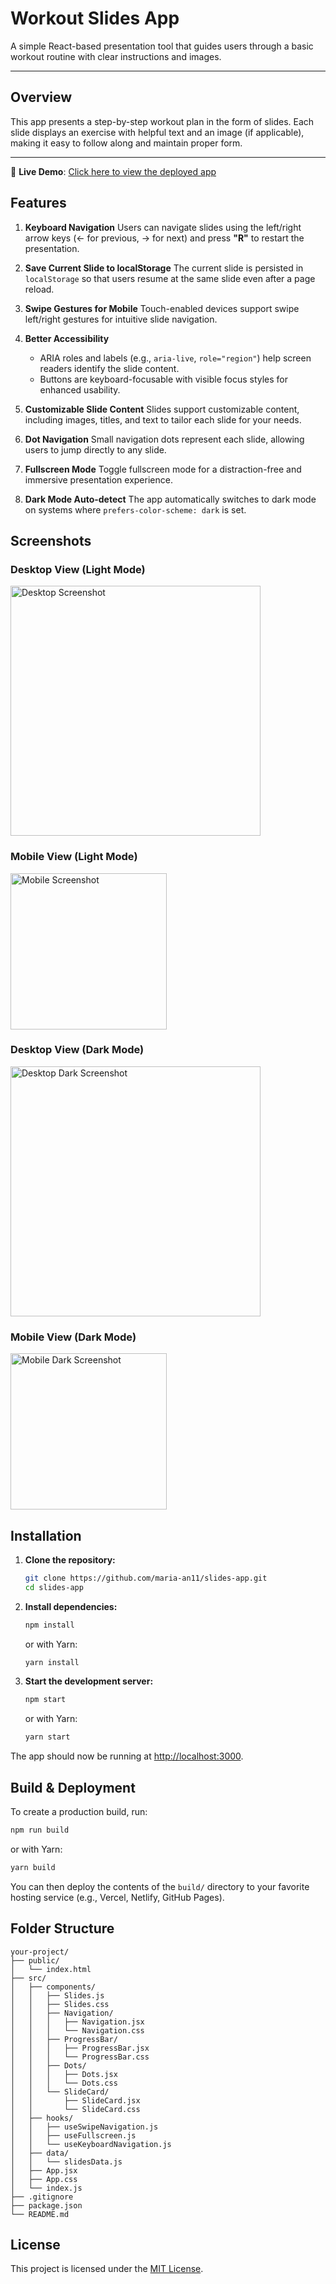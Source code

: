 # Workout Slides App

A simple React-based presentation tool that guides users through a basic workout routine with clear instructions and images.

---

## Overview

This app presents a step-by-step workout plan in the form of slides. Each slide displays an exercise with helpful text and an image (if applicable), making it easy to follow along and maintain proper form.

---

🔗 **Live Demo**:
[Click here to view the deployed app](https://workout-slides-app.vercel.app/)

## Features

1. **Keyboard Navigation**
   Users can navigate slides using the left/right arrow keys (← for previous, → for next) and press **"R"** to restart the presentation.

2. **Save Current Slide to localStorage**
   The current slide is persisted in `localStorage` so that users resume at the same slide even after a page reload.

3. **Swipe Gestures for Mobile**
   Touch-enabled devices support swipe left/right gestures for intuitive slide navigation.

4. **Better Accessibility**

   - ARIA roles and labels (e.g., `aria-live`, `role="region"`) help screen readers identify the slide content.
   - Buttons are keyboard-focusable with visible focus styles for enhanced usability.

5. **Customizable Slide Content**
   Slides support customizable content, including images, titles, and text to tailor each slide for your needs.

6. **Dot Navigation**
   Small navigation dots represent each slide, allowing users to jump directly to any slide.

7. **Fullscreen Mode**
   Toggle fullscreen mode for a distraction-free and immersive presentation experience.

8. **Dark Mode Auto-detect**
   The app automatically switches to dark mode on systems where `prefers-color-scheme: dark` is set.

## Screenshots

### Desktop View (Light Mode)

<img src="screenshots/desktop.png" alt="Desktop Screenshot" width="400" />

### Mobile View (Light Mode)

<img src="screenshots/mobile.png" alt="Mobile Screenshot" width="250" />

### Desktop View (Dark Mode)

<img src="screenshots/desktop-dark.png" alt="Desktop Dark Screenshot" width="400" />

### Mobile View (Dark Mode)

<img src="screenshots/mobile-dark.png" alt="Mobile Dark Screenshot" width="250" />

## Installation

1. **Clone the repository:**

   ```bash
   git clone https://github.com/maria-an11/slides-app.git
   cd slides-app
   ```

2. **Install dependencies:**

   ```bash
   npm install
   ```

   or with Yarn:

   ```bash
   yarn install
   ```

3. **Start the development server:**

   ```bash
   npm start
   ```

   or with Yarn:

   ```bash
   yarn start
   ```

The app should now be running at [http://localhost:3000](http://localhost:3000).

## Build & Deployment

To create a production build, run:

```bash
npm run build
```

or with Yarn:

```bash
yarn build
```

You can then deploy the contents of the `build/` directory to your favorite hosting service (e.g., Vercel, Netlify, GitHub Pages).

## Folder Structure

```
your-project/
├── public/
│   └── index.html
├── src/
│   ├── components/
│   │   ├── Slides.js
│   │   ├── Slides.css
│   │   ├── Navigation/
│   │   │   ├── Navigation.jsx
│   │   │   └── Navigation.css
│   │   ├── ProgressBar/
│   │   │   ├── ProgressBar.jsx
│   │   │   └── ProgressBar.css
│   │   ├── Dots/
│   │   │   ├── Dots.jsx
│   │   │   └── Dots.css
│   │   └── SlideCard/
│   │       ├── SlideCard.jsx
│   │       └── SlideCard.css
│   ├── hooks/
│   │   ├── useSwipeNavigation.js
│   │   ├── useFullscreen.js
│   │   └── useKeyboardNavigation.js
│   ├── data/
│   │   └── slidesData.js
│   ├── App.jsx
│   ├── App.css
│   └── index.js
├── .gitignore
├── package.json
└── README.md
```

## License

This project is licensed under the [MIT License](LICENSE).
